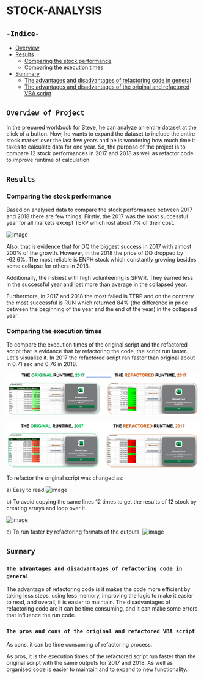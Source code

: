 # STOCK-ANALYSIS

## `-Indice-`

- [Overview](#overview-of-project)
- [Results](#results)
  - [Comparing the stock performance](#comparing-the-stock-performance)
  - [Comparing the execution times](#comparing-the-execution-times)
- [Summary](#summary)
  - [The advantages and disadvantages of refactoring code in general](#the-advantages-and-disadvantages-of-refactoring-code-in-general)
  - [The advantages and disadvantages of the original and refactored VBA script](#the-pros-and-cons-of-the-original-and-refactored-VBA-script)

## `Overview of Project`

In the prepared workbook for Steve, he can analyze an entire dataset at the click of a button. Now, he wants to expand the dataset to include the entire stock market over the last few years and he is wondering how much time it takes to calculate data for one year. So, the purpose of the project is to compare 12 stock performances in 2017 and 2018 as well as refactor code to improve runtime of calculation.

## `Results`

### Comparing the stock performance

Based on analysed data to compare the stock performance between 2017 and 2018 there are few things.
Firstly, the 2017 was the most successful year for all markets except TERP which lost about 7% of their cost.

![image](https://user-images.githubusercontent.com/68247343/124628254-47e5f400-de4e-11eb-821c-fc8ecfbd80d3.png)

Also, that is evidence that for DQ the biggest success in 2017 with almost 200% of the growth. However, in the 2018 the price of DQ dropped by -62.6%. The most reliable is ENPH stock which constantly growing besides some collapse for others in 2018.

Additionally, the riskiest with high volunteering is SPWR. They earned less in the successful year and lost more than average in the collapsed year.

Furthermore, in 2017 and 2018 the most failed is TERP and on the contrary the most successful is RUN which returned 84% (the difference in price between the beginning of the year and the end of the year) in the collapsed year. 

### Comparing the execution times

To compare the execution times of the original script and the refactored script that is evidance that by refactoring the code, the script run faster. Let's visualize it. In 2017 the refactored script ran faster than original about in 0.71 sec and 0.76 in 2018.

![2017_runtime](./Resources/VBA_Challenge_2017.png)

![2018_runtime](./Resources/VBA_Challenge_2018.png)

To refactor the original script was changed as:

a) Easy to read
![image](https://user-images.githubusercontent.com/68247343/124638287-c6e02a00-de58-11eb-8b66-6e398dfdf783.png)

b) To avoid copying the same lines 12 times to get the results of 12 stock by creating arrays and loop over it.

![image](https://user-images.githubusercontent.com/68247343/124638446-f68f3200-de58-11eb-9ab9-8c3ba63a4886.png)

c) To run faster by refactoring formats of the outputs.
![image](https://user-images.githubusercontent.com/68247343/124638639-2f2f0b80-de59-11eb-9b08-e9fc89ecc3f8.png)


## `Summary`

### `The advantages and disadvantages of refactoring code in general`

The advantage of refactoring code is it makes the code more efficient by taking less steps, using less memory, improving the logic to make it easier to read, and overall, it is easier to maintain. 
The disadvantages of refactoring code are it can be time consuming, and it can make some errors that influence the run code.

### `The pros and cons of the original and refactored VBA script`

As cons, it can be time consuming of refactoring process.

As pros, it is the execution times of the refactored script run faster than the original script with the same outputs for 2017 and 2018. As well as organised code is easier to maintain and to expand to new functionality.
